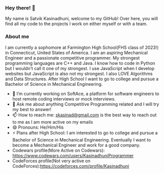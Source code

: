 ### Hey there! 👋
My name is Satvik Kasinadhuni, welcome to my GitHub! Over here, you will find all my code to the projects I work on either myself or with a team.  

### About me
I am currently a sophomore at Farmington High School(FHS class of 2023!) in Connecticut, United States of America. I am an aspiring Mechanical Engineer and a passionate competitive programmer. My strongest programming languages are C++ and Java. I know how to code in Python but I wouldn't call it one of my strongest. I use JavaScript when I develop websites but JavaScript is also not my strongest. I also LOVE Algorithms and Data Structures. After High School I want to go to college and pursue a Bachelor of Science in Mechanical Engineering. 

- 🔭 I’m currently working on SoftAce, a platform for software engineers to host remote coding interviews or mock interviews.  
- 💬 Ask me about anything Competitive Programming related and I will try my best to answer! 
- 📫 How to reach me: skasinad@gmail.com is the best way to reach out to me as I am more active on my emails
- 😄 Pronouns: He/Him/His 
- ⚡ Plans after High School: I am interested to go to college and pursue a Bachelor of Science in Mechanical Engineering. Eventually I want to become a Mechanical Engineer and work for a good company.  
- Codewars profile(More Active on Codewars): https://www.codewars.com/users/KasinadhuniProgrammer 
- CodeForces profile(Not very active on CodeForces):https://codeforces.com/profile/Kasinadhuni




<!--
**KasinadhuniProgrammer/KasinadhuniProgrammer** is a ✨ _special_ ✨ repository because its `README.md` (this file) appears on your GitHub profile.
